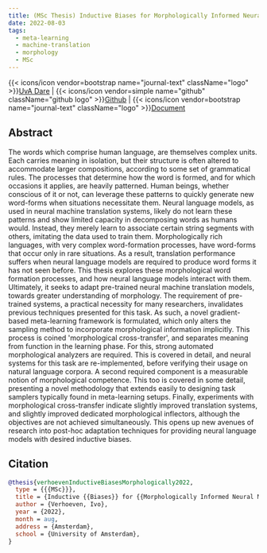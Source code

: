 ```yaml
---
title: (MSc Thesis) Inductive Biases for Morphologically Informed Neural Machine Translation
date: 2022-08-03
tags:
  - meta-learning
  - machine-translation
  - morphology
  - MSc
---
```


{{< icons/icon vendor=bootstrap name="journal-text" className="logo" >}}[UvA Dare](https://scripties.uba.uva.nl/search?id=record_50777) | {{< icons/icon vendor=simple name="github" className="github logo" >}}[Github](https://github.com/ioverho/morph_tag_lemmatize) | {{< icons/icon vendor=bootstrap name="journal-text" className="logo" >}}[Document](/unlisted/msc%20thesis.pdf)

## Abstract

The words which comprise human language, are themselves complex units. Each carries meaning in isolation, but their structure is often altered to accommodate larger compositions, according to some set of grammatical rules. The processes that determine how the word is formed, and for which occasions it applies, are heavily patterned. Human beings, whether conscious of it or not, can leverage these patterns to quickly generate new word-forms when situations necessitate them. Neural language models, as used in neural machine translation systems, likely do not learn these patterns and show limited capacity in decomposing words as humans would. Instead, they merely learn to associate certain string segments with others, imitating the data used to train them. Morphologically rich languages, with very complex word-formation processes, have word-forms that occur only in rare situations. As a result, translation performance suffers when neural language models are required to produce word forms it has not seen before. This thesis explores these morphological word formation processes, and how neural language models interact with them. Ultimately, it seeks to adapt pre-trained neural machine translation models, towards greater understanding of morphology. The requirement of pre-trained systems, a practical necessity for many researchers, invalidates previous techniques presented for this task. As such, a novel gradient-based meta-learning framework is formulated, which only alters the sampling method to incorporate morphological information implicitly. This process is coined 'morphological cross-transfer', and separates meaning from function in the learning phase. For this, strong automated morphological analyzers are required. This is covered in detail, and neural systems for this task are re-implemented, before verifying their usage on natural language corpora. A second required component is a measurable notion of morphological competence. This too is covered in some detail, presenting a novel methodology that extends easily to designing task samplers typically found in meta-learning setups. Finally, experiments with morphological cross-transfer indicate slightly improved translation systems, and slightly improved dedicated morphological inflectors, although the objectives are not achieved simultaneously. This opens up new avenues of research into post-hoc adaptation techniques for providing neural language models with desired inductive biases.

## Citation

```bibtex
@thesis{verhoevenInductiveBiasesMorphologically2022,
  type = {{{MSc}}},
  title = {Inductive {{Biases}} for {{Morphologically Informed Neural Machine Translation}}},
  author = {Verhoeven, Ivo},
  year = {2022},
  month = aug,
  address = {Amsterdam},
  school = {University of Amsterdam},
}
```
